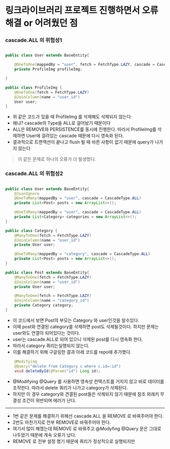 # 링크라이브러리 프로젝트 진행하면서 오류 해결 or 어려웠던 점

### cascade.ALL 의 위험성1

```java

public class User extends BaseEntity{

    @OneToOne(mappedBy = "user", fetch = FetchType.LAZY, cascade = CascadeType.ALL)
    private ProfileImg profileImg;

}
```

```java
public class ProfileImg {
    @OneToOne(fetch = FetchType.LAZY)
    @JoinColumn(name = "user_id")
    User user;
}
```

* 위 같은 코드가 있을 때 ProfileImg 를 삭제해도 삭제되지 않는다
* 왜냐? cascade의 Type을 ALL로 걸어놨기 때문이다
* ALL은 REMOVE와 PERSISTENCE를 동시에 진행한다. 따라서 ProfileImg를 삭제하면 User에 걸려있는 cascade 때문에 다시 영속화 된다.
* 결과적으로 트랜잭션이 끝나고 flush 될 때 바뀐 사항이 없기 때문에 query가 나가지 않는다


> 이 같은 문제로 하나의 오류가 더 발생했다.

### cascade.ALL 의 위험성2
```java

public class User extends BaseEntity{
    @JsonIgnore
    @OneToMany(mappedBy = "user", cascade = CascadeType.ALL)
    private List<Post> posts = new ArrayList<>();

    @OneToMany(mappedBy = "user", cascade = CascadeType.ALL)
    private List<Category> categories = new ArrayList<>();
}
```

```java
public class Category {
    @ManyToOne(fetch = FetchType.LAZY)
    @JoinColumn(name = "user_id")
    private User user;

    @OneToMany(mappedBy = "category", cascade = CascadeType.ALL)
    private List<Post> posts = new ArrayList<>();
}
```

```java
public class Post extends BaseEntity{
    @ManyToOne(fetch = FetchType.LAZY)
    @JoinColumn(name = "user_id")
    private User user;

    @ManyToOne(fetch = FetchType.LAZY)
    @JoinColumn(name = "category_id")
    private Category category;
}
```

* 이 코드에서 보면 Post의 부모는 Category 와 user인것을 알수있다.
* 이때 post와 연결된 category를 삭제하면 post도 삭제될것이다. 하지만 문제는 user와도 연결이 되어있다는 것이다.
* user는 cascade.ALL로 되어 있으니 삭제된 post를 다시 영속화 한다.
* 따라서 category 쿼리는실행되지 않는다.
* 이를 해결하기 위해 구글링한 결과 아래 코드를 repo에 추가했다.

```java
    @Modifying
    @Query("delete from Category c where c.id=:id")
    void deleteById(@Param("id") Long id);
```
* @Modifying @Query 를 사용하면 영속성 컨텍스트를 거치지 않고 바로 데이터를 조작한다. 따라서 delete 쿼리가 나가고 category가 삭제된다.
* 하지만 이 경우 category와 견결된 post들은 삭제되지 않기 때문에 참조 외래키 무결성 조건이 위반되며 에러가 난다.

--------------------------------------------
* 1번 같은 문제를 해결하기 위해선 cascade.ALL 을 REMOVE 로 바꿔주어야 한다.
* 2번도 마찬가지로 전부 REMOVE로 바꿔주어야 한다.
* 여기서 많이 해맸는데 REMOVE 로 바꿔주고 @Modyfing @Query 문은 그대로 나두었기 때문에 계속 오류가 났다.
* REMOVE 로 전부 설정 했기 때문에 쿼리가 정상적으로 실행되지만 
